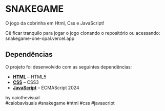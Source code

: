 # SNAKEGAME 

O jogo da cobrinha em Html, Css e JavaScript!

Cê ficar tranquilo para jogar o jogo clonando o repositório ou acessando:  
snakegame-one-opal.vercel.app

## Dependências

O projeto foi desenvolvido com as seguintes dependências:

- **[HTML](https://svelte.dev)** – HTML5
- **[CSS](https://vite.dev)** – CSS3
- **[JavaScript](https://threejs.org)** – ECMAScript 2024

by caiothevisual  
#caiobavisuals #snakegame #html #css #javascript